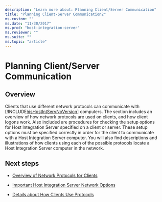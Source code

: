 ```yaml
---
description: "Learn more about: Planning Client/Server Communication"
title: "Planning Client-Server Communication2"
ms.custom: ""
ms.date: "11/30/2017"
ms.prod: "host-integration-server"
ms.reviewer: ""
ms.suite: ""
ms.topic: "article"
---
```

# Planning Client/Server Communication

## Overview
Clients that use different network protocols can communicate with [!INCLUDE[hisHostIntServNoVersion](../includes/hishostintservnoversion-md.md)] computers. The section includes an overview of how network protocols are used on clients, and how client logons work. Also included are procedures for checking the setup options for Host Integration Server specified on a client or server. These setup options must be specified correctly in order for the client to communicate with a Host Integration Server computer. You will also find descriptions and illustrations of how clients using each of the possible protocols locate a Host Integration Server computer in the network.  
  
## Next steps
  
-   [Overview of Network Protocols for Clients](../core/overview-of-network-protocols-for-clients2.md)  
  
-   [Important Host Integration Server Network Options](../core/important-host-integration-server-network-options1.md)  
  
-   [Details about How Clients Use Protocols](../core/details-about-how-clients-use-protocols1.md)  
  
